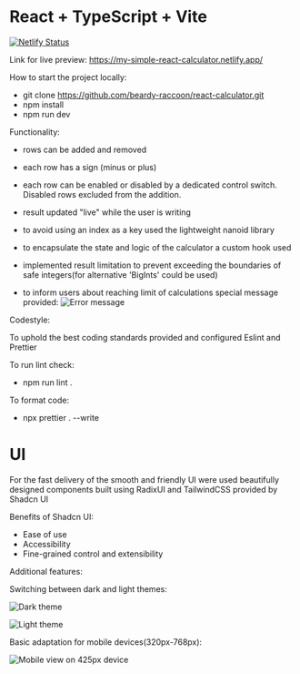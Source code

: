 # React + TypeScript + Vite

[![Netlify Status](https://api.netlify.com/api/v1/badges/c3051ef8-9877-4bc4-8908-e5fa28a2a8c7/deploy-status)](https://app.netlify.com/sites/my-simple-react-calculator/deploys)

Link for live preview: https://my-simple-react-calculator.netlify.app/

How to start the project locally:

- git clone https://github.com/beardy-raccoon/react-calculator.git
- npm install
- npm run dev

Functionality:

- rows can be added and removed
- each row has a sign (minus or plus)
- each row can be enabled or disabled by a dedicated control switch. Disabled rows excluded from the addition.
- result updated "live" while the user is writing

- to avoid using an index as a key used the lightweight nanoid library
- to encapsulate the state and logic of the calculator a custom hook used
- implemented result limitation to prevent exceeding the boundaries of safe integers(for alternative 'BigInts' could be used)
- to inform users about reaching limit of calculations special message provided:
  ![Error message](https://imgur.com/pbpA130)

Codestyle:

To uphold the best coding standards provided and configured Eslint and Prettier

To run lint check:

- npm run lint .

To format code:

- npx prettier . --write

# UI

For the fast delivery of the smooth and friendly UI were used beautifully designed components built using RadixUI and TailwindCSS provided by Shadcn UI

Benefits of Shadcn UI:

- Ease of use
- Accessibility
- Fine-grained control and extensibility

Additional features:

Switching between dark and light themes:

![Dark theme](https://imgur.com/SyVMJvE)

![Light theme](https://imgur.com/Zn08XFq)

Basic adaptation for mobile devices(320px-768px):

![Mobile view on 425px device](https://imgur.com/a/czLW2Ue)
